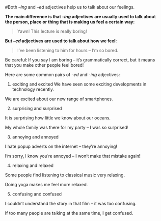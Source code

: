 #Both *–ing* and *–ed* adjectives help us to talk about our feelings.

**The main difference is that *–ing* adjectives are usually used to talk about the person, place or thing that is making us feel a certain way:**
>Yawn! This lecture is really boring!

**But *–ed* adjectives are used to talk about how we feel:**
>I’ve been listening to him for hours – I’m so bored.

Be careful: If you say I am boring – it’s grammatically correct, but it means that you make other people feel bored!

Here are some common pairs of *-ed* and *-ing* adjectives:

1) exciting and excited
We have seen some exciting developments in technology recently.

We are excited about our new range of smartphones.

2) surprising and surprised

It is surprising how little we know about our oceans.

My whole family was there for my party – I was so surprised!

3) annoying and annoyed

I hate popup adverts on the internet – they’re annoying!

I’m sorry, I know you’re annoyed – I won’t make that mistake again!

4) relaxing and relaxed

Some people find listening to classical music very relaxing.

Doing yoga makes me feel more relaxed.

5) confusing and confused

I couldn’t understand the story in that film – it was too confusing.

If too many people are talking at the same time, I get confused.